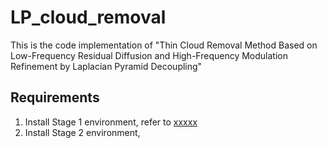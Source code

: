 # LP_cloud_removal
This is the code implementation of "Thin Cloud Removal Method Based on Low-Frequency Residual Diffusion and High-Frequency Modulation Refinement by Laplacian Pyramid Decoupling"

## Requirements
1. Install Stage 1 environment, refer to [xxxxx](https://github.com/nachifur/RDDM)
2. Install Stage 2 environment,
